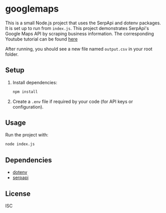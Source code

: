# googlemaps

This is a small Node.js project that uses the SerpApi and dotenv packages. It is set up to run from `index.js`. This project demonstrates SerpApi's Google Maps API by scraping business information. The corresponding Youtube tutorial can be found [here](https://youtu.be/gwXNhozCeCw?si=-e903MVVbVW2ngSL)

After running, you should see a new file named `output.csv` in your root folder. 

## Setup

1. Install dependencies:
	```sh
	npm install
	```

2. Create a `.env` file if required by your code (for API keys or configuration).

## Usage

Run the project with:
```sh
node index.js
```

## Dependencies

- [dotenv](https://www.npmjs.com/package/dotenv)
- [serpapi](https://www.npmjs.com/package/serpapi)

## License

ISC
